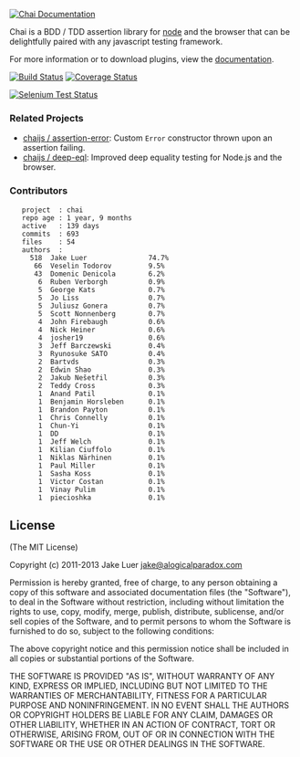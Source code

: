 [![Chai Documentation](http://chaijs.com/public/img/chai-logo.png)](http://chaijs.com)

Chai is a BDD / TDD assertion library for [node](http://nodejs.org) and the browser that
can be delightfully paired with any javascript testing framework.

For more information or to download plugins, view the [documentation](http://chaijs.com).

[![Build Status](https://travis-ci.org/chaijs/chai.png?branch=master)](https://travis-ci.org/chaijs/chai) [![Coverage Status](https://coveralls.io/repos/chaijs/chai/badge.png?branch=master)](https://coveralls.io/r/chaijs/chai?branch=master)

[![Selenium Test Status](https://saucelabs.com/browser-matrix/chaijs.svg)](https://saucelabs.com/u/chaijs)

### Related Projects

- [chaijs / assertion-error](https://github.com/chaijs/assertion-error): Custom `Error` constructor thrown upon an assertion failing.
- [chaijs / deep-eql](https://github.com/chaijs/deep-eql): Improved deep equality testing for Node.js and the browser. 

### Contributors

       project  : chai
       repo age : 1 year, 9 months
       active   : 139 days
       commits  : 693
       files    : 54
       authors  :
         518  Jake Luer               74.7%
          66  Veselin Todorov         9.5%
          43  Domenic Denicola        6.2%
           6  Ruben Verborgh          0.9%
           5  George Kats             0.7%
           5  Jo Liss                 0.7%
           5  Juliusz Gonera          0.7%
           5  Scott Nonnenberg        0.7%
           4  John Firebaugh          0.6%
           4  Nick Heiner             0.6%
           4  josher19                0.6%
           3  Jeff Barczewski         0.4%
           3  Ryunosuke SATO          0.4%
           2  Bartvds                 0.3%
           2  Edwin Shao              0.3%
           2  Jakub Nešetřil          0.3%
           2  Teddy Cross             0.3%
           1  Anand Patil             0.1%
           1  Benjamin Horsleben      0.1%
           1  Brandon Payton          0.1%
           1  Chris Connelly          0.1%
           1  Chun-Yi                 0.1%
           1  DD                      0.1%
           1  Jeff Welch              0.1%
           1  Kilian Ciuffolo         0.1%
           1  Niklas Närhinen         0.1%
           1  Paul Miller             0.1%
           1  Sasha Koss              0.1%
           1  Victor Costan           0.1%
           1  Vinay Pulim             0.1%
           1  piecioshka              0.1%

## License

(The MIT License)

Copyright (c) 2011-2013 Jake Luer <jake@alogicalparadox.com>

Permission is hereby granted, free of charge, to any person obtaining a copy
of this software and associated documentation files (the "Software"), to deal
in the Software without restriction, including without limitation the rights
to use, copy, modify, merge, publish, distribute, sublicense, and/or sell
copies of the Software, and to permit persons to whom the Software is
furnished to do so, subject to the following conditions:

The above copyright notice and this permission notice shall be included in
all copies or substantial portions of the Software.

THE SOFTWARE IS PROVIDED "AS IS", WITHOUT WARRANTY OF ANY KIND, EXPRESS OR
IMPLIED, INCLUDING BUT NOT LIMITED TO THE WARRANTIES OF MERCHANTABILITY,
FITNESS FOR A PARTICULAR PURPOSE AND NONINFRINGEMENT. IN NO EVENT SHALL THE
AUTHORS OR COPYRIGHT HOLDERS BE LIABLE FOR ANY CLAIM, DAMAGES OR OTHER
LIABILITY, WHETHER IN AN ACTION OF CONTRACT, TORT OR OTHERWISE, ARISING FROM,
OUT OF OR IN CONNECTION WITH THE SOFTWARE OR THE USE OR OTHER DEALINGS IN
THE SOFTWARE.
